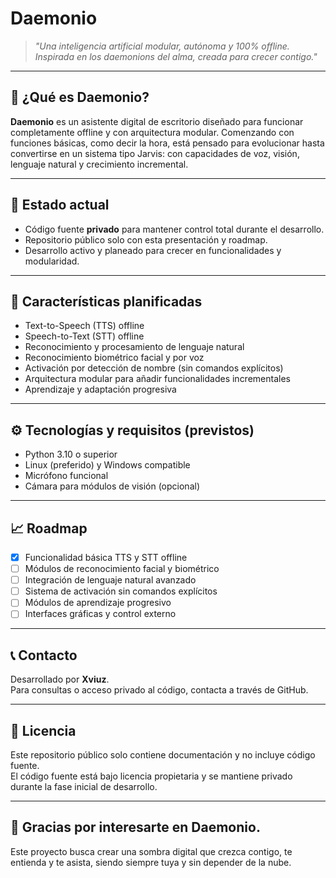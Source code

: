 # Daemonio

> *"Una inteligencia artificial modular, autónoma y 100% offline. Inspirada en los daemonions del alma, creada para crecer contigo."*

---

## 🤖 ¿Qué es Daemonio?

**Daemonio** es un asistente digital de escritorio diseñado para funcionar completamente offline y con arquitectura modular. Comenzando con funciones básicas, como decir la hora, está pensado para evolucionar hasta convertirse en un sistema tipo Jarvis: con capacidades de voz, visión, lenguaje natural y crecimiento incremental.

---

## 🚀 Estado actual

- Código fuente **privado** para mantener control total durante el desarrollo.
- Repositorio público solo con esta presentación y roadmap.
- Desarrollo activo y planeado para crecer en funcionalidades y modularidad.

---

## 🧩 Características planificadas

- Text-to-Speech (TTS) offline
- Speech-to-Text (STT) offline
- Reconocimiento y procesamiento de lenguaje natural
- Reconocimiento biométrico facial y por voz
- Activación por detección de nombre (sin comandos explícitos)
- Arquitectura modular para añadir funcionalidades incrementales
- Aprendizaje y adaptación progresiva

---

## ⚙️ Tecnologías y requisitos (previstos)

- Python 3.10 o superior
- Linux (preferido) y Windows compatible
- Micrófono funcional
- Cámara para módulos de visión (opcional)

---

## 📈 Roadmap

- [x] Funcionalidad básica TTS y STT offline
- [ ] Módulos de reconocimiento facial y biométrico
- [ ] Integración de lenguaje natural avanzado
- [ ] Sistema de activación sin comandos explícitos
- [ ] Módulos de aprendizaje progresivo
- [ ] Interfaces gráficas y control externo

---

## 📞 Contacto

Desarrollado por **Xviuz**.  
Para consultas o acceso privado al código, contacta a través de GitHub.

---

## 📜 Licencia

Este repositorio público solo contiene documentación y no incluye código fuente.  
El código fuente está bajo licencia propietaria y se mantiene privado durante la fase inicial de desarrollo.

---

## 🙏 Gracias por interesarte en Daemonio.

Este proyecto busca crear una sombra digital que crezca contigo, te entienda y te asista, siendo siempre tuya y sin depender de la nube.


